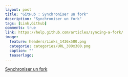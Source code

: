 ```yaml
---
layout: post
title: "GitHub : Synchroniser un fork"
description: "Synchroniser un fork"
tags: [Link,Github]
comments: true
link: https://help.github.com/articles/syncing-a-fork/
image:
  feature: headers/Links_1436x500.png
  categorie: categories/URL_300x300.png
  caption: ""
  teaserlogo: 
---
```

<table>
<p>
<a href="https://help.github.com/articles/syncing-a-fork/">Synchroniser un fork</a>
</p>
</table>